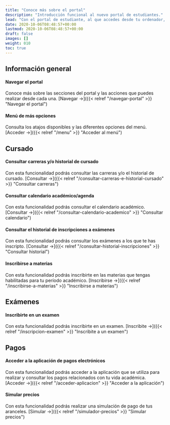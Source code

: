 ```yaml
---
title: "Conoce más sobre el portal"
description: "Introducción funcional al nuevo portal de estudiantes."
lead: "Con el portal de estudiante, al que accedes desde tu ordenador, puedes realizar muchas acciones por autogestión como inscribirte en materias, consultar tu historial de cursado, gestionar tus pagos, entre otras."
date: 2020-10-06T08:48:57+00:00
lastmod: 2020-10-06T08:48:57+00:00
draft: false
images: []
weight: 010
toc: true
---
```


## Información general

#### Navegar el portal

Conoce más sobre las secciones del portal y las acciones que puedes realizar desde cada una. [Navegar →]({{< relref "/navegar-portal" >}} "Navegar el portal")

#### Menú de más opciones 

Consulta los atajos disponibles y las diferentes opciones del menú. [Acceder →]({{< relref "/menu" >}} "Acceder al menú")

## Cursado

#### Consultar carreras y/o historial de cursado

Con esta funcionalidad podrás consultar las carreras y/o el historial de cursado. [Consultar →]({{< relref "/consultar-carreras-e-historial-cursado" >}} "Consultar carreras")

#### Consultar calendario académico/agenda

Con esta funcionalidad podrás consultar el calendario académico. [Consultar →]({{< relref "/consultar-calendario-academico" >}} "Consultar calendario")

#### Consultar el historial de inscripciones a exámenes

Con esta funcionalidad podrás consultar los exámenes a los que te has inscripto. [Consultar →]({{< relref "/consultar-historial-inscripciones" >}} "Consultar historial")

#### Inscribirse a materias

Con esta funcionalidad podrás inscribirte en las materias que tengas habilitadas para tu período académico. [Inscribirse →]({{< relref "/inscribirse-a-materias" >}} "Inscribirse a materias")

## Exámenes

#### Inscribirte en un examen

Con esta funcionalidad podrás inscribirte en un examen. [Inscribite →]({{< relref "/inscripcion-examen" >}} "Inscribite a un examen")

## Pagos

#### Acceder a la aplicación de pagos electrónicos

Con esta funcionalidad podrás acceder a la aplicación que se utiliza para realizar y consultar los pagos relacionados con tu vida académica. [Acceder →]({{< relref "/acceder-aplicacion" >}} "Acceder a la aplicación")

#### Simular precios

Con esta funcionalidad podrás realizar una simulación de pago de tus aranceles. [Simular →]({{< relref "/simulador-precios" >}} "Simular precios")
